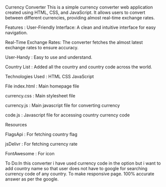 Currency Converter
This is a simple currency converter web application created using HTML, CSS, and JavaScript. It allows users to convert between different currencies, providing almost real-time exchange rates.

Features : User-Friendly Interface: A clean and intuitive interface for easy navigation.


Real-Time Exchange Rates: The converter fetches the almost latest exchange rates to ensure accuracy.


User-Handy : Easy to use and understand.


Country List : Added all the country and country code across the world.


Technologies Used : HTML
                    CSS
                    JavaScript



File
index.html : Main homepage file

currency.css : Main stylesheet file

currency.js : Main javascript file for converting currency

code.js : Javascript file for accessing country currency code


Resources

FlagsApi : For fetching country flag

jsDelivr : For fetching currency rate

FontAwesome : For icon


To Do:In this converter i have used currency code in the option but i want to add country name so that user does not have to google for searching currency code of any country. To make responsive page.
100% accurate answer as per the google.
